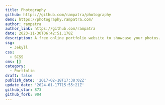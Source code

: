 ```yaml
---
title: Photography
github: https://github.com/rampatra/photography
demo: https://photography.rampatra.com/
author: rampatra
author_link: https://github.com/rampatra
date: 2023-11-30T06:42:51.178Z
description: A free online portfolio website to showcase your photos.
ssg:
  - Jekyll
css:
  - SCSS
cms: []
category:
  - Portfolio
draft: false
publish_date: '2017-02-18T17:38:02Z'
update_date: '2024-01-17T15:55:21Z'
github_star: 873
github_fork: 904
---
```

